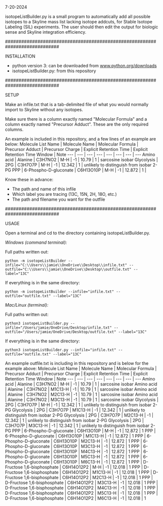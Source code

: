7-20-2024

isotopeListBuilder.py is a small program to automatically add all possible isotopes to a Skyline mass list lacking isotope addcuts, for Stable Isotope Labeling (SIL) experiments. The user should then edit the output for biologic sense and Skyline integration efficiency.

############################################################################

INSTALLATION

- python version 3: can be downloaded from www.python.org/downloads
- isotopeListBuilder.py: from this repository

############################################################################

SETUP

Make an infile.txt that is a tab-delimited file of what you would normally import to Skyline without any isotopes.

Make sure there is a column exactly named "Molecular Formula" and a column exactly named "Precursor Adduct". These are the only required columns.

An example is included in this repository, and a few lines of an example are below:
Molecule List Name | Molecule Name | Molecular Formula | Precursor Adduct | Precursor Charge | Explicit Retention Time | Explicit Retention Time Window | Note
--- | --- | --- | --- | --- | --- | --- | ---
Amino acid | Alanine | C3H7NO2 | M-H | -1 | 10.79 | 1 | sarcosine isobar
Glycolysis | 2PG | C3H7O7P | M-H | -1 | 12.342 | 1 | unlikely to distinguish from isobar 2-PG
PPP | 6-Phospho-D-gluconate | C6H13O10P | M-H | -1 | 12.872 | 1 |

Know these in advance:

- The path and name of this infile
- Which label you are tracing (13C, 15N, 2H, 18O, etc.)
- The path and filename you want for the outfile

############################################################################

USAGE

Open a terminal and cd to the directory containing isotopeListBuilder.py.

*Windows (command terminal):*

Full paths written out:

```
python -m isotopeListBuilder --infile="C:\\Users\\jamie\\OneDrive\\Desktop\\infile.txt" --outfile="C:\\Users\\jamie\\OneDrive\\Desktop\\outfile.txt" --label="13C"
```

If everything is in the same directory:

```
python -m isotopeListBuilder --infile="infile.txt" --outfile="outfile.txt" --label="13C"
```

*Mac/Linux (terminal):*

Full paths written out:

```
python3 isotopeListBuilder.py --infile="/Users/jamie/OneDrive/Desktop/infile.txt" --outfile="/Users/jamie/OneDrive/Desktop/outfile.txt" --label="13C"
```

If everything is in the same directory:

```
python3 isotopeListBuilder.py --infile="infile.txt" --outfile="outfile.txt" --label="13C"
```

An example outfile.txt is including in this repository and is below for the example above:
Molecule List Name | Molecule Name | Molecular Formula | Precursor Adduct | Precursor Charge | Explicit Retention Time | Explicit Retention Time Window | Note
--- | --- | --- | --- | --- | --- | --- | ---
Amino acid | Alanine | C3H7NO2 | M-H | -1 | 10.79 | 1 | sarcosine isobar
Amino acid | Alanine | C3H7NO2 | M1C13-H | -1 | 10.79 | 1 | sarcosine isobar
Amino acid | Alanine | C3H7NO2 | M2C13-H | -1 | 10.79 | 1 | sarcosine isobar
Amino acid | Alanine | C3H7NO2 | M3C13-H | -1 | 10.79 | 1 | sarcosine isobar
Glycolysis | 2PG | C3H7O7P | M-H | -1 | 12.342 | 1 | unlikely to distinguish from isobar 2-PG
Glycolysis | 2PG | C3H7O7P | M1C13-H | -1 | 12.342 | 1 | unlikely to distinguish from isobar 2-PG
Glycolysis | 2PG | C3H7O7P | M2C13-H | -1 | 12.342 | 1 | unlikely to distinguish from isobar 2-PG
Glycolysis | 2PG | C3H7O7P | M3C13-H | -1 | 12.342 | 1 | unlikely to distinguish from isobar 2-PG
PPP | 6-Phospho-D-gluconate | C6H13O10P | M-H | -1 | 12.872 | 1
PPP | 6-Phospho-D-gluconate | C6H13O10P | M1C13-H | -1 | 12.872 | 1
PPP | 6-Phospho-D-gluconate | C6H13O10P | M2C13-H | -1 | 12.872 | 1
PPP | 6-Phospho-D-gluconate | C6H13O10P | M3C13-H | -1 | 12.872 | 1
PPP | 6-Phospho-D-gluconate | C6H13O10P | M4C13-H | -1 | 12.872 | 1
PPP | 6-Phospho-D-gluconate | C6H13O10P | M5C13-H | -1 | 12.872 | 1
PPP | 6-Phospho-D-gluconate | C6H13O10P | M6C13-H | -1 | 12.872 | 1
PPP | D-Fructose 1,6-bisphosphate | C6H14O12P2 | M-H | -1 | 12.018 | 1
PPP | D-Fructose 1,6-bisphosphate | C6H14O12P2 | M1C13-H | -1 | 12.018 | 1
PPP | D-Fructose 1,6-bisphosphate | C6H14O12P2 | M2C13-H | -1 | 12.018 | 1
PPP | D-Fructose 1,6-bisphosphate | C6H14O12P2 | M3C13-H | -1 | 12.018 | 1
PPP | D-Fructose 1,6-bisphosphate | C6H14O12P2 | M4C13-H | -1 | 12.018 | 1
PPP | D-Fructose 1,6-bisphosphate | C6H14O12P2 | M5C13-H | -1 | 12.018 | 1
PPP | D-Fructose 1,6-bisphosphate | C6H14O12P2 | M6C13-H | -1 | 12.018 | 1

